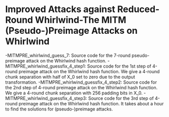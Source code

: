 # Improved Attacks against Reduced-Round Whirlwind-The MITM (Pseudo-)Preimage Attacks on Whirlwind

-MITMPRE_whirlwind_guess_7: Source code for the 7-round pseudo-preimage attack on the Whirlwind hash function. 
-MITMPRE_whirlwind_guessfix_4_step1: Source code for the 1st step of 4-round preimage attack on the Whirlwind hash function. We give a 4-round chunk separation with half of X_0 set to zero due to the output transformation.
-MITMPRE_whirlwind_guessfix_4_step2: Source code for the 2nd step of 4-round preimage attack on the Whirlwind hash function. We give a 4-round chunk separation with 256 padding bits in X_0.
-MITMPRE_whirlwind_guessfix_4_step3: Source code for the 3rd step of 4-round preimage attack on the Whirlwind hash function.
It takes about a hour to find the solutions for (pseudo-)preimage attacks.
